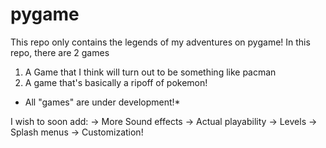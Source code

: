 # pygame

This repo only contains the legends of my adventures on pygame!
In this repo, there are 2 games

1. A Game that I think will turn out to be something like pacman 
2. A game that's basically a ripoff of pokemon!

* All "games" are under development!*

I wish to soon add:
-> More Sound effects
-> Actual playability
-> Levels
-> Splash menus
-> Customization!

